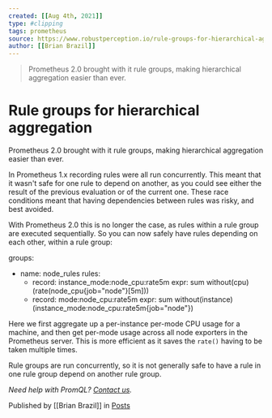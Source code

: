 ```yaml
---
created: [[Aug 4th, 2021]]
type: #clipping
tags: prometheus 
source: https://www.robustperception.io/rule-groups-for-hierarchical-aggregation
author: [[Brian Brazil]] 
---
```

> Prometheus 2.0 brought with it rule groups, making hierarchical aggregation easier than ever.

# Rule groups for hierarchical aggregation


Prometheus 2.0 brought with it rule groups, making hierarchical aggregation easier than ever.

In Prometheus 1.x recording rules were all run concurrently. This meant that it wasn't safe for one rule to depend on another, as you could see either the result of the previous evaluation or of the current one. These race conditions meant that having dependencies between rules was risky, and best avoided.

With Prometheus 2.0 this is no longer the case, as rules within a rule group are executed sequentially. So you can now safely have rules depending on each other, within a rule group:

groups:
- name: node\_rules
  rules:
  - record: instance\_mode:node\_cpu:rate5m
    expr: sum without(cpu)(rate(node\_cpu{job="node"}\[5m\]))
  - record: mode:node\_cpu:rate5m
    expr: sum without(instance)(instance\_mode:node\_cpu:rate5m{job="node"})

Here we first aggregate up a per-instance per-mode CPU usage for a machine, and then get per-mode usage across all node exporters in the Prometheus server. This is more efficient as it saves the `rate()` having to be taken multiple times.

Rule groups are run concurrently, so it is not generally safe to have a rule in one rule group depend on another rule group.

_Need help with PromQL? [Contact us](mailto:prometheus@robustperception.io)._

Published by [[Brian Brazil]] in [Posts](https://www.robustperception.io/category/posts)
